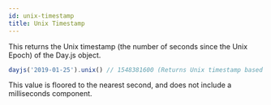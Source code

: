 ```yaml
---
id: unix-timestamp
title: Unix Timestamp
---
```


This returns the Unix timestamp (the number of seconds since the Unix Epoch) of the Day.js object.

```js
dayjs('2019-01-25').unix() // 1548381600 (Returns Unix timestamp based on local timezone.)
```

This value is floored to the nearest second, and does not include a milliseconds component.
